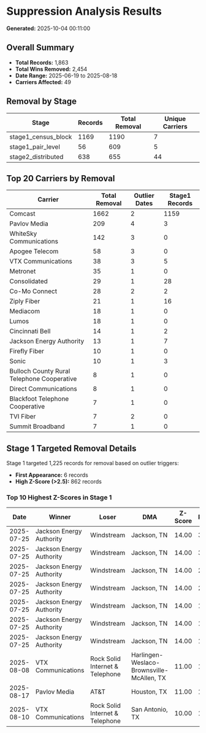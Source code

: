 # Suppression Analysis Results

**Generated:** 2025-10-04 00:11:00

## Overall Summary

- **Total Records:** 1,863
- **Total Wins Removed:** 2,454
- **Date Range:** 2025-06-19 to 2025-08-18
- **Carriers Affected:** 49

## Removal by Stage

| Stage | Records | Total Removal | Unique Carriers |
|-------|---------|---------------|-----------------|
| stage1_census_block | 1169 | 1190 | 7 |
| stage1_pair_level | 56 | 609 | 5 |
| stage2_distributed | 638 | 655 | 44 |

## Top 20 Carriers by Removal

| Carrier | Total Removal | Outlier Dates | Stage1 Records |
|---------|---------------|---------------|----------------|
| Comcast | 1662 | 2 | 1159 |
| Pavlov Media | 209 | 4 | 3 |
| WhiteSky Communications | 142 | 3 | 0 |
| Apogee Telecom | 58 | 3 | 0 |
| VTX Communications | 38 | 3 | 5 |
| Metronet | 35 | 1 | 0 |
| Consolidated | 29 | 1 | 28 |
| Co-Mo Connect | 28 | 2 | 2 |
| Ziply Fiber | 21 | 1 | 16 |
| Mediacom | 18 | 1 | 0 |
| Lumos | 18 | 1 | 0 |
| Cincinnati Bell | 14 | 1 | 2 |
| Jackson Energy Authority | 13 | 1 | 7 |
| Firefly Fiber | 10 | 1 | 0 |
| Sonic | 10 | 1 | 3 |
| Bulloch County Rural Telephone Cooperative | 8 | 1 | 0 |
| Direct Communications | 8 | 1 | 0 |
| Blackfoot Telephone Cooperative | 7 | 1 | 0 |
| TVI Fiber | 7 | 2 | 0 |
| Summit Broadband | 7 | 1 | 0 |

## Stage 1 Targeted Removal Details

Stage 1 targeted 1,225 records for removal based on outlier triggers:

- **First Appearance:** 6 records
- **High Z-Score (>2.5):** 862 records

### Top 10 Highest Z-Scores in Stage 1

| Date | Winner | Loser | DMA | Z-Score | Removal |
|------|--------|-------|-----|---------|---------|
| 2025-07-25 | Jackson Energy Authority | Windstream | Jackson, TN | 14.00 | 3 |
| 2025-07-25 | Jackson Energy Authority | Windstream | Jackson, TN | 14.00 | 3 |
| 2025-07-25 | Jackson Energy Authority | Windstream | Jackson, TN | 14.00 | 2 |
| 2025-07-25 | Jackson Energy Authority | Windstream | Jackson, TN | 14.00 | 2 |
| 2025-07-25 | Jackson Energy Authority | Windstream | Jackson, TN | 14.00 | 1 |
| 2025-07-25 | Jackson Energy Authority | Windstream | Jackson, TN | 14.00 | 1 |
| 2025-07-25 | Jackson Energy Authority | Windstream | Jackson, TN | 14.00 | 1 |
| 2025-08-08 | VTX Communications | Rock Solid Internet & Telephone | Harlingen-Weslaco-Brownsville-McAllen, TX | 11.00 | 11 |
| 2025-08-17 | Pavlov Media | AT&T | Houston, TX | 11.00 | 1 |
| 2025-08-10 | VTX Communications | Rock Solid Internet & Telephone | San Antonio, TX | 10.00 | 10 |
